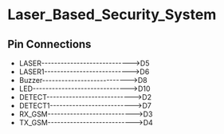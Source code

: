 # Laser_Based_Security_System

## Pin Connections

- LASER---------------------------->D5
- LASER1--------------------------->D6
- Buzzer--------------------------->D8
- LED------------------------------>D10
- DETECT--------------------------->D2
- DETECT1-------------------------->D7
- RX_GSM--------------------------->D3
- TX_GSM--------------------------->D4
